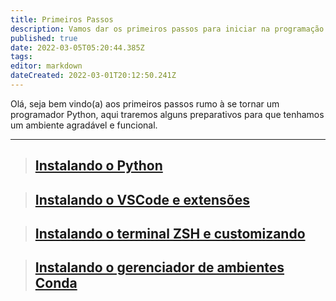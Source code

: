 ```yaml
---
title: Primeiros Passos
description: Vamos dar os primeiros passos para iniciar na programação python
published: true
date: 2022-03-05T05:20:44.385Z
tags: 
editor: markdown
dateCreated: 2022-03-01T20:12:50.241Z
---
```


Olá, seja bem vindo(a) aos primeiros passos rumo à se tornar um programador Python, aqui traremos alguns preparativos para que tenhamos um ambiente agradável e funcional.

---


> ## [Instalando o Python](/python/primeiros-passos/instalando-python)

> ## [Instalando o VSCode e extensões](/python/primeiros-passos/instalando-vscode)

> ## [Instalando o terminal ZSH e customizando](/python/primeiros-passos/instalando-zsh)

> ## [Instalando o gerenciador de ambientes Conda](/python/primeiros-passos/instalando-conda)